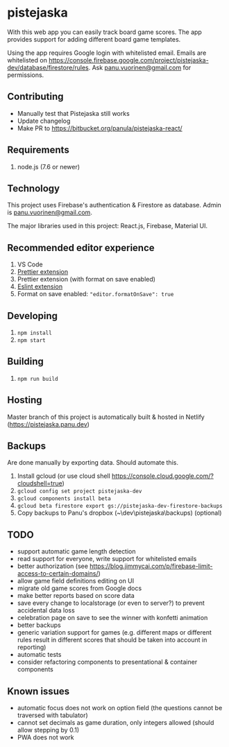 # pistejaska

With this web app you can easily track board game scores. The app provides support for adding different board game templates.

Using the app requires Google login with whitelisted email. Emails are whitelisted on https://console.firebase.google.com/project/pistejaska-dev/database/firestore/rules. Ask panu.vuorinen@gmail.com for permissions.

## Contributing

- Manually test that Pistejaska still works
- Update changelog
- Make PR to https://bitbucket.org/panula/pistejaska-react/

## Requirements

1. node.js (7.6 or newer)

## Technology

This project uses Firebase's authentication & Firestore as database. Admin is panu.vuorinen@gmail.com.

The major libraries used in this project: React.js, Firebase, Material UI.

## Recommended editor experience

1. VS Code
1. [Prettier extension](https://marketplace.visualstudio.com/items?itemName=esbenp.prettier-vscode)
1. Prettier extension (with format on save enabled)
1. [Eslint extension](https://marketplace.visualstudio.com/items?itemName=dbaeumer.vscode-eslint)
1. Format on save enabled: `"editor.formatOnSave": true`

## Developing

1. `npm install`
1. `npm start`

## Building

1. `npm run build`

## Hosting

Master branch of this project is automatically built & hosted in Netlify (https://pistejaska.panu.dev)

## Backups

Are done manually by exporting data. Should automate this.

1. Install gcloud (or use cloud shell https://console.cloud.google.com/?cloudshell=true)
1. `gcloud config set project pistejaska-dev`
1. `gcloud components install beta`
1. `gcloud beta firestore export gs://pistejaska-dev-firestore-backups`
1. Copy backups to Panu's dropbox (~\dev\pistejaska\backups) (optional)

## TODO

- support automatic game length detection
- read support for everyone, write support for whitelisted emails
- better authorization (see https://blog.jimmycai.com/p/firebase-limit-access-to-certain-domains/)
- allow game field definitions editing on UI
- migrate old game scores from Google docs
- make better reports based on score data
- save every change to localstorage (or even to server?) to prevent accidental data loss
- celebration page on save to see the winner with konfetti animation
- better backups
- generic variation support for games (e.g. different maps or different rules result in different scores that should be taken into account in reporting)
- automatic tests
- consider refactoring components to presentational & container components

## Known issues

- automatic focus does not work on option field (the questions cannot be traversed with tabulator)
- cannot set decimals as game duration, only integers allowed (should allow stepping by 0.1)
- PWA does not work

